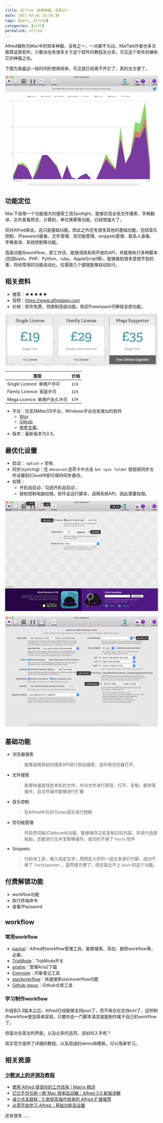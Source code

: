 ```yaml
---
title: Alfred：效率神器，没有之一
date: 2017-08-01 15:56:38
tags: [Soft, Alfred]
categories: [soft]
permalink: alfred
---
```


Alfred被称为Mac中的效率神器，没有之一，一点都不为过。MalTalk作者也多次推荐这款软件，少数派也有很多关于这个软件的教程及分享。可见这个软件的确有它的神器之处。

下图为我最近一段时间的使用频率，可见我已经离不开它了，真的太方便了。

![2017725102433](alfred/2017725102433.jpg)

## 功能定位

Mac下自带一个功能强大的搜索工具Spotlight，能够实现全局文件搜索、字典翻译、文件查看预览、计算机、单位换算等功能，已经很强大了。

但对Alfred来说，这只是基础功能。除此之外还有很多其他的基础功能，包括音乐控制、1Password查看、文件管理、剪切板管理、snippets管理、联系人查看、字典查询、系统控制等功能。

高级功能叫workflow，即工作流，能够调用系统开放的API，并能够执行多种脚本(包括bash、PHP、Python、ruby、AppleScript等)，能够做到很多意想不到的事，将经常用的功能自动化，仅需按几个键就能够自动执行。

## 相关资料

* 推荐：★★★★★
* 官网：<https://www.alfredapp.com>
* 价格：软件免费，但限制高级功能，购买Powerpack可解锁全部功能。

![2017725102456](alfred/2017725102456.jpg)

| 类型                     | 价格  |
|--------------------------|-------|
| Single Licence: 单用户许可 | `£19` |
| Family Licence: 家庭许可   | `£29` |
| Mega Licence: 单用户永久许可 | `£39` |

* 平台：仅支持MacOS平台，Windows平台也有类似的软件
    - [Wox](https://github.com/Wox-launcher/Wox)
    - [Github](http://www.getwox.com)
    - [参考文章](http://sspai.com/33460)。
* 版本：最新版本为3.3。

## 最优化设置

* 启动： `option` + 空格
* 同步(syncing)：在 `Advanced` 选项卡中点击 `Set sync folder` 按钮把同步文件设置到iCloud中即可保持同步备份。
* 权限：
    - 开机自启动：勾选开机自启动；
    - 授权控制电脑权限，软件会运行脚本，调用系统API，因此需要权限。

![2017725102511](alfred/2017725102511.jpg)

![2017725102521](alfred/2017725102521.jpg)

## 基础功能

* 浏览器搜索

    > 能够调用网站的搜索API进行网站搜索，选中用浏览器打开。

* 文件搜索

    > 能够快速查找到本机的文件，并对文件进行预览、打开、复制、删除等操作，且文件操作能够进行扩展

* 音乐控制

    > 在Alfred中可对iTunes音乐进行控制

* 剪切板管理

    > 开启剪切板(Clipboard)功能，能够保存之前复制过的内容，并进行选择粘贴，还能进行合并复制等操作。成功的干掉了 `Paste` 软件

* Snippets

    > 代码块工具，输入指定文字，用预定义好的一段文本进行代替，成功干掉了 `TextExpander` 。虽然很方便了，但还是比不上 `Dash` 的这个功能。

## 付费解锁功能

* workflow功能
* 执行终端命令
* 查看1Password

## workflow

### 常用workflow

* [packal](http://www.packal.org)：Alfred的workflow管理工具，能够搜索、添加、删除workflow等，必备。
* [TripMode](http://www.packal.org/workflow/tripmode)：TripMode开关
* [ariafre](http://www.packal.org/workflow/ariafre)：管理Aria2下载
* [Evernote](http://www.packal.org/workflow/evernote)：印象笔记工具
* [stackoverflow](http://www.packal.org/workflow/stackoverflow-search)：快速搜索stackoverflow问题
* [Github repos](http://www.packal.org/workflow/github-repos)：Github仓库工具

### 学习制作workflow

升级到3.3版本之后，Alfred已经能够支持json了，而不再仅仅支持xml了，这样制作workflow更加简单容易，只要你会一门脚本语言就能制作属于自己的workflow了。

但面对全英文的界面，以及众多的选项，该如何入手呢？

其实官方提供了详细的教程，以及现成的demo和模板，可以用来学习。

## 相关资源

### [少数派上的评测及教程](http://sspai.com/tag/alfred)

* [使用 Alfred 提高你的工作效率 | Matrix 精选](http://sspai.com/35927)
* [它已不仅仅是一款 Mac 效率启动器：Alfred 3.0 新版详解](http://sspai.com/34468)
* [减少点击跳转：5 款提高操作效率的 Alfred 扩展推荐](http://sspai.com/33279)
* [从零开始学习 Alfred：基础功能及设置](http://sspai.com/32979)

还有很多……
